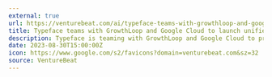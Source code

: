 ```yaml
---
external: true
url: https://venturebeat.com/ai/typeface-teams-with-growthloop-and-google-cloud-to-launch-unified-genai-marketing-solution/
title: Typeface teams with GrowthLoop and Google Cloud to launch unified ‘GenAI Marketing Solution’
description: Typeface is teaming with GrowthLoop and Google Cloud to provide marketers an AI-driven end-to-end solution for campaigns.
date: 2023-08-30T15:00:00Z
icon: https://www.google.com/s2/favicons?domain=venturebeat.com&sz=32
source: VentureBeat
---
```


